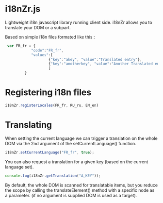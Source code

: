 i18nZr.js
=========

Lightweight i18n javascript library running client side.
i18nZr allows you to translate your DOM or a subpart.

Based on simple i18n files formated like this : 
```javascript
 var FR_fr = {
			"code":"FR_fr",
			"values":[
					{"key":"akey", "value":"Translated entry"},
		 			{"key":"anotherkey", "value":"Another Translated entry"}
		 			]
		 }
 ```

Registering i18n files
=========
```javascript
i18nZr.registerLocales(FR_fr, RU_ru, EN_en)
 ```

Translating
=========
When setting the current language we can trigger a translation on the whole DOM via the 2nd argument of the setCurrentLanguage() function.
```javascript
i18nZr.setCurrentLanguage("FR_fr", true);
 ```

You can also request a translation for a given key (based on the current language set).
```javascript
console.log(i18nZr.getTranslation("A_KEY"));
 ```

By default, the whole DOM is scanned for translatable items, but you reduce the scope by calling the translateElement() method with a specific node as a parameter. (if no argument is supplied DOM is used as a target). 
